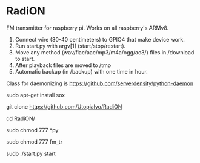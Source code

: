 # RadiON

FM transmitter for raspberry pi. Works on all raspberry's ARMv8.

1) Connect wire (30-40 centimeters) to GPIO4 that make device work. 
2) Run start.py with argv[1] (start/stop/restart).
3) Move any method (wav/flac/aac/mp3/m4a/ogg/ac3/) files in /download to start. 
4) After playback files are moved to /tmp
5) Automatic backup (in /backup) with one time in hour.

Class for daemonizing is https://github.com/serverdensity/python-daemon

sudo apt-get install sox

git clone https://github.com/Utopialvo/RadiON

cd RadiON/

sudo chmod 777 *py 

sudo chmod 777 fm_tr

sudo ./start.py start
